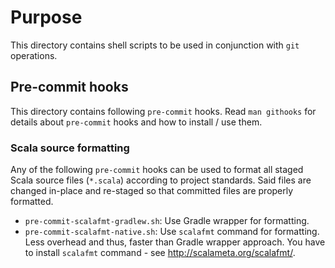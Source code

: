 # Purpose

This directory contains shell scripts to be used in conjunction with `git` operations.

## Pre-commit hooks

This directory contains following `pre-commit` hooks. Read `man githooks` for details
about `pre-commit` hooks and how to install / use them.

### Scala source formatting

Any of the following `pre-commit` hooks can be used to format all staged Scala source files (`*.scala`)
according to project standards. Said files are changed in-place and re-staged so that committed
files are properly formatted.

* `pre-commit-scalafmt-gradlew.sh`: Use Gradle wrapper for formatting.
* `pre-commit-scalafmt-native.sh`: Use `scalafmt` command for formatting. Less overhead and thus,
  faster than Gradle wrapper approach. You have to install `scalafmt` command - see http://scalameta.org/scalafmt/.
